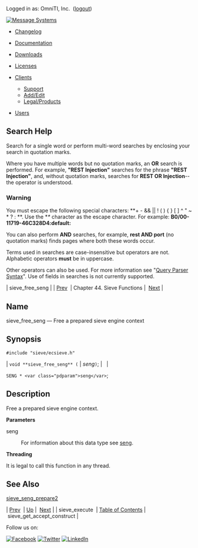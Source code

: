Logged in as: OmniTI, Inc.  ([logout](https://support.messagesystems.com/logout.php))

[![Message Systems](https://support.messagesystems.com/images/ms-white205.png)](https://support.messagesystems.com/start.php) 

*   [Changelog](https://support.messagesystems.com/start.php?show=changelog)
*   [Documentation](https://support.messagesystems.com/docs/)
*   [Downloads](https://support.messagesystems.com/start.php)

*   [Licenses](https://support.messagesystems.com/license_summary.php)
*   <a href="">Clients</a>
    *   [Support](https://support.messagesystems.com/cs.php)
    *   [Add/Edit](https://support.messagesystems.com/edit_client.php)
    *   [Legal/Products](https://support.messagesystems.com/edit_products.php)
*   [Users](https://support.messagesystems.com/edit_customer.php)

## Search Help

Search for a single word or perform multi-word searches by enclosing your search in quotation marks.

Where you have multiple words but no quotation marks, an **OR** search is performed. For example, **"REST Injection"** searches for the phrase **"REST Injection"**, and, without quotation marks, searches for **REST OR Injection**--the operator is understood.

### Warning

You must escape the following special characters: **+ - && || ! ( ) { } [ ] ^ " ~ * ? : \**. Use the **\** character as the escape character. For example: **B0/00-11719-46C328D4\:default\:**

You can also perform **AND** searches, for example, **rest AND port** (no quotation marks) finds pages where both these words occur.

Terms used in searches are case-insensitive but operators are not. Alphabetic operators **must** be in uppercase.

Other operators can also be used. For more information see "[Query Parser Syntax](https://lucene.apache.org/core/old_versioned_docs/versions/3_0_0/queryparsersyntax.html)". Use of fields in searches is not currently supported.

| sieve_free_seng |
| [Prev](apis.sieve_execute.php)  | Chapter 44. Sieve Functions |  [Next](apis.sieve_get_accept_construct.php) |

<a name="apis.sieve_free_seng"></a>
## Name

sieve_free_seng — Free a prepared sieve engine context

## Synopsis

`#include "sieve/ecsieve.h"`

| `void **sieve_free_seng** (` | <var class="pdparam">seng</var>`)`; |   |

`SENG * <var class="pdparam">seng</var>`;<a name="idp32478592"></a>
## Description

Free a prepared sieve engine context.

**Parameters**

<dl class="variablelist">

<dt>seng</dt>

<dd>

For information about this data type see [seng](structs.seng.php "68.73. SENG (sieve_engine)").

</dd>

</dl>

**Threading**

It is legal to call this function in any thread.

<a name="idp32484384"></a>
## See Also

[sieve_seng_prepare2](apis.sieve_seng_prepare2.php "sieve_seng_prepare2")

| [Prev](apis.sieve_execute.php)  | [Up](sieve.php) |  [Next](apis.sieve_get_accept_construct.php) |
| sieve_execute  | [Table of Contents](index.php) |  sieve_get_accept_construct |

Follow us on:

[![Facebook](https://support.messagesystems.com/images/icon-facebook.png)](http://www.facebook.com/messagesystems) [![Twitter](https://support.messagesystems.com/images/icon-twitter.png)](http://twitter.com/#!/MessageSystems) [![LinkedIn](https://support.messagesystems.com/images/icon-linkedin.png)](http://www.linkedin.com/company/message-systems)